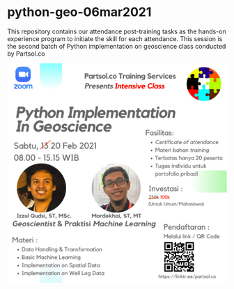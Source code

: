 # python-geo-06mar2021
This repository contains our attendance post-training tasks as the hands-on experience program to initiate the skill for each attendance. This session is the second batch of Python implementation on geoscience class conducted by Partsol.co

![alt text](https://github.com/partsolco/python-geo-20feb2021/blob/main/images/partsol20feb.jpeg?raw=true)
